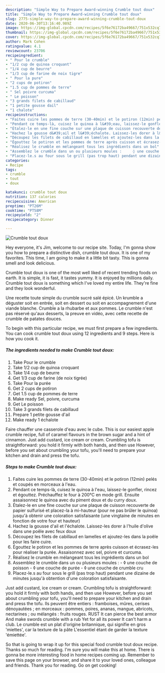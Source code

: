 ```yaml
---
description: "Simple Way to Prepare Award-winning Crumble tout doux"
title: "Simple Way to Prepare Award-winning Crumble tout doux"
slug: 2775-simple-way-to-prepare-award-winning-crumble-tout-doux
date: 2020-06-30T13:16:40.989Z
image: https://img-global.cpcdn.com/recipes/5f6e76172ba49667/751x532cq70/crumble-tout-doux-photo-principale-de-la-recette.jpg
thumbnail: https://img-global.cpcdn.com/recipes/5f6e76172ba49667/751x532cq70/crumble-tout-doux-photo-principale-de-la-recette.jpg
cover: https://img-global.cpcdn.com/recipes/5f6e76172ba49667/751x532cq70/crumble-tout-doux-photo-principale-de-la-recette.jpg
author: Mark Cohen
ratingvalue: 4.1
reviewcount: 23706
recipeingredient:
- " Pour le crumble"
- "1/2 cup de quinoa croquant"
- "1/4 cup de beurre"
- "1/3 cup de farine de noix tigre"
- " Pour la pure"
- "2 cups de potiron"
- "1.5 cup de pommes de terre"
- " Sel poivre curcuma"
- " Le poisson"
- "3 grands filets de cabillaud"
- "1 petite gousse dail"
- "1 chalote"
recipeinstructions:
- "Faites cuire les pommes de terre (30-40min) et le potiron (12min) pelés et coupés en morceaux à l&#39;eau."
- "Pendant ce temps-là, cuisez le quinoa à l&#39;eau, laissez-le gonfler, rincez et égouttez. Préchauffez le four à 200°C en mode grill. Ensuite assaisonnez le quinoa avec du piment doux et du curry doux."
- "Étalez-le en une fine couche sur une plaque de cuisson recouverte de papier sulfurisé et placez-la à mi-hauteur (pour ne pas brûler le quinoa) jusqu&#39;à obtenir une coloration satisfaisante (une vingtaine de minutes en fonction de votre four et hauteur)"
- "Hachez la gousse d&#39;ail et l&#39;échalote. Laissez-les dorer à l&#39;huile d&#39;olive dans une poêle avec feux doux"
- "Découpez les filets de cabillaud en lamelles et ajoutez-les dans la poêle pour les faire cuire."
- "Égouttez le potiron et les pommes de terre après cuisson et écrasez-les pour réaliser la purée. Assaisonnez avec sel, poivre et curcuma."
- "Réalisez le crumble en mélangeant tous les ingrédients dans un bol"
- "Assemblez le crumble dans un ou plusieurs moules : 	  ◊ une couche de poisson	  ◊ une couche de purée 	  ◊ une couche de crumble cru"
- "Placez-le.s au four sous le grill (pas trop haut) pendant une dizaine de minutes jusqu&#39;à obtention d&#39;une coloration satisfaisante."
categories:
- Recipe
tags:
- crumble
- tout
- doux

katakunci: crumble tout doux 
nutrition: 137 calories
recipecuisine: American
preptime: "PT26M"
cooktime: "PT58M"
recipeyield: "2"
recipecategory: Dinner

---
```



![Crumble tout doux](https://img-global.cpcdn.com/recipes/5f6e76172ba49667/751x532cq70/crumble-tout-doux-photo-principale-de-la-recette.jpg)

Hey everyone, it's Jim, welcome to our recipe site. Today, I'm gonna show you how to prepare a distinctive dish, crumble tout doux. It is one of my favorites. This time, I am going to make it a little bit tasty. This is gonna smell and look delicious.

Crumble tout doux is one of the most well liked of recent trending foods on earth. It is simple, it is fast, it tastes yummy. It is enjoyed by millions daily. Crumble tout doux is something which I've loved my entire life. They're fine and they look wonderful.

Une recette toute simple du crumble sucré salé épicé. Un krumble a déguster soit en entrée, soit en dessert ou soit en accompagnement d&#39;une viande blanche. Crumble a la rhubarbe et aux pommes. Le crumble n&#39;est pas réservé qu&#39;aux desserts, la preuve en vidéo, avec cette recette de crumble de patates douces.


To begin with this particular recipe, we must first prepare a few ingredients. You can cook crumble tout doux using 12 ingredients and 9 steps. Here is how you cook it.

<!--inarticleads1-->

##### The ingredients needed to make Crumble tout doux:

1. Take  Pour le crumble
1. Take 1/2 cup de quinoa croquant
1. Take 1/4 cup de beurre
1. Get 1/3 cup de farine (de noix tigrée)
1. Take  Pour la purée
1. Get 2 cups de potiron
1. Get 1.5 cup de pommes de terre
1. Make ready  Sel, poivre, curcuma
1. Get  Le poisson
1. Take 3 grands filets de cabillaud
1. Prepare 1 petite gousse d&#39;ail
1. Make ready 1 échalote


Faire chauffer une casserole d&#39;eau avec le cube. This is our easiest apple crumble recipe, full of caramel flavours in the brown sugar and a hint of cinnamon. Just add custard, ice cream or cream. Crumbling tofu is straightforward: you hold it firmly with both hands, and then use However, before you set about crumbling your tofu, you&#39;ll need to prepare your kitchen and drain and press the tofu. 

<!--inarticleads2-->

##### Steps to make Crumble tout doux:

1. Faites cuire les pommes de terre (30-40min) et le potiron (12min) pelés et coupés en morceaux à l&#39;eau.
1. Pendant ce temps-là, cuisez le quinoa à l&#39;eau, laissez-le gonfler, rincez et égouttez. Préchauffez le four à 200°C en mode grill. Ensuite assaisonnez le quinoa avec du piment doux et du curry doux.
1. Étalez-le en une fine couche sur une plaque de cuisson recouverte de papier sulfurisé et placez-la à mi-hauteur (pour ne pas brûler le quinoa) jusqu&#39;à obtenir une coloration satisfaisante (une vingtaine de minutes en fonction de votre four et hauteur)
1. Hachez la gousse d&#39;ail et l&#39;échalote. Laissez-les dorer à l&#39;huile d&#39;olive dans une poêle avec feux doux
1. Découpez les filets de cabillaud en lamelles et ajoutez-les dans la poêle pour les faire cuire.
1. Égouttez le potiron et les pommes de terre après cuisson et écrasez-les pour réaliser la purée. Assaisonnez avec sel, poivre et curcuma.
1. Réalisez le crumble en mélangeant tous les ingrédients dans un bol
1. Assemblez le crumble dans un ou plusieurs moules : 	 -  ◊ une couche de poisson	 -  ◊ une couche de purée 	 -  ◊ une couche de crumble cru
1. Placez-le.s au four sous le grill (pas trop haut) pendant une dizaine de minutes jusqu&#39;à obtention d&#39;une coloration satisfaisante.


Just add custard, ice cream or cream. Crumbling tofu is straightforward: you hold it firmly with both hands, and then use However, before you set about crumbling your tofu, you&#39;ll need to prepare your kitchen and drain and press the tofu. Ils peuvent être entiers : framboises, mûres, cerises dénoyautées ; en morceaux : pommes, poires, ananas, mangue, abricots, nectarines ; ou mélangés : fruits rouges. RUST It can pierce the best armor And make swords crumble with a rub Yet for all its power It can&#39;t harm a club. Le crumble est un plat d&#39;origine britannique, qui signifie en gros &#39;miettes&#39;, car la texture de la pâte L&#39;essentiel étant de garder la texture &#39;émiettée&#39;. 

So that is going to wrap it up for this special food crumble tout doux recipe. Thanks so much for reading. I'm sure you will make this at home. There is gonna be more interesting food in home recipes coming up. Remember to save this page on your browser, and share it to your loved ones, colleague and friends. Thank you for reading. Go on get cooking!

